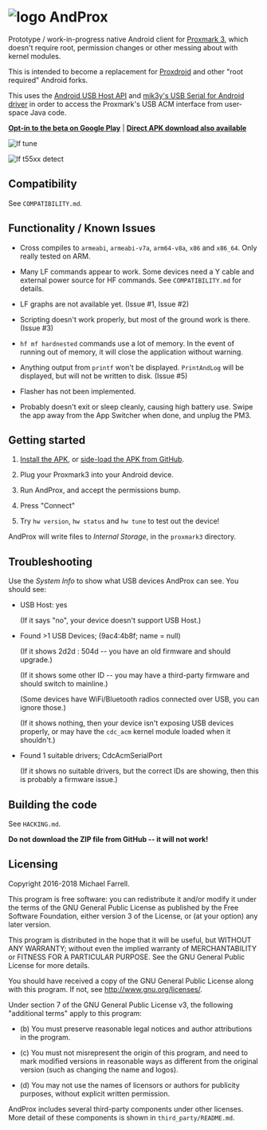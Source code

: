 # ![logo](https://github.com/AndProx/AndProx/raw/master/app/src/main/res/mipmap-hdpi/ic_launcher.png) AndProx

Prototype / work-in-progress native Android client for [Proxmark 3][1], which doesn't require root,
permission changes or other messing about with kernel modules.

This is intended to become a replacement for [Proxdroid][3] and other "root required" Android forks.

This uses the [Android USB Host API][2] and [mik3y's USB Serial for Android driver][4] in order to
access the Proxmark's USB ACM interface from user-space Java code.

**[Opt-in to the beta on Google Play][7]** | **[Direct APK download also available][6]**

![lf tune](https://github.com/AndProx/AndProx/raw/master/assets/v2_phone/lf-tune.png)

![lf t55xx detect](https://github.com/AndProx/AndProx/raw/master/assets/v2_phone/t55xx-detect.png)

## Compatibility

See `COMPATIBILITY.md`.

## Functionality / Known Issues

- Cross compiles to `armeabi`, `armeabi-v7a`, `arm64-v8a`, `x86` and `x86_64`.  Only really tested
  on ARM.

- Many LF commands appear to work. Some devices need a Y cable and external power source for HF
  commands.  See `COMPATIBILITY.md` for details.

- LF graphs are not available yet. (Issue #1, Issue #2)

- Scripting doesn't work properly, but most of the ground work is there. (Issue #3)

- `hf mf hardnested` commands use a lot of memory. In the event of running out of memory, it will
  close the application without warning.

- Anything output from `printf` won't be displayed.  `PrintAndLog` will be displayed, but will not
  be written to disk. (Issue #5)

- Flasher has not been implemented.

- Probably doesn't exit or sleep cleanly, causing high battery use. Swipe the app away from the App
  Switcher when done, and unplug the PM3.

## Getting started

1. [Install the APK][7], or [side-load the APK from GitHub][6].

2. Plug your Proxmark3 into your Android device.

3. Run AndProx, and accept the permissions bump.

4. Press "Connect"

5. Try `hw version`, `hw status` and `hw tune` to test out the device!

AndProx will write files to _Internal Storage_, in the `proxmark3` directory.

## Troubleshooting

Use the _System Info_ to show what USB devices AndProx can see.  You should see:

* USB Host: yes

  (If it says "no", your device doesn't support USB Host.)

* Found >1 USB Devices; (9ac4:4b8f; name = null)

  (If it shows 2d2d : 504d -- you have an old firmware and should upgrade.)

  (If it shows some other ID -- you may have a third-party firmware and should switch to mainline.)

  (Some devices have WiFi/Bluetooth radios connected over USB, you can ignore those.)

  (If it shows nothing, then your device isn't exposing USB devices properly, or may have the
  `cdc_acm` kernel module loaded when it shouldn't.)

* Found 1 suitable drivers; CdcAcmSerialPort

  (If it shows no suitable drivers, but the correct IDs are showing, then this is probably a
  firmware issue.)

## Building the code

See `HACKING.md`.

**Do not download the ZIP file from GitHub -- it will not work!**

## Licensing

Copyright 2016-2018 Michael Farrell.

This program is free software: you can redistribute it and/or modify it under the terms of the GNU
General Public License as published by the Free Software Foundation, either version 3 of the
License, or (at your option) any later version.

This program is distributed in the hope that it will be useful, but WITHOUT ANY WARRANTY; without
even the implied warranty of MERCHANTABILITY or FITNESS FOR A PARTICULAR PURPOSE.  See the GNU
General Public License for more details.

You should have received a copy of the GNU General Public License along with this program.  If not,
see <http://www.gnu.org/licenses/>.

Under section 7 of the GNU General Public License v3, the following "additional terms" apply to
this program:

* (b) You must preserve reasonable legal notices and author attributions in the program.

* (c) You must not misrepresent the origin of this program, and need to mark modified versions in
  reasonable ways as different from the original version (such as changing the name and logos).

* (d) You may not use the names of licensors or authors for publicity purposes, without explicit
  written permission.

AndProx includes several third-party components under other licenses.  More detail of these
components is shown in `third_party/README.md`.

[0]: https://github.com/AndProx/AndProx
[1]: https://github.com/Proxmark/proxmark3
[2]: https://developer.android.com/guide/topics/connectivity/usb/host.html
[3]: https://github.com/Proxmark/proxmark3/wiki/android
[4]: https://github.com/mik3y/usb-serial-for-android
[6]: https://github.com/AndProx/AndProx/releases
[7]: https://play.google.com/apps/testing/au.id.micolous.andprox
